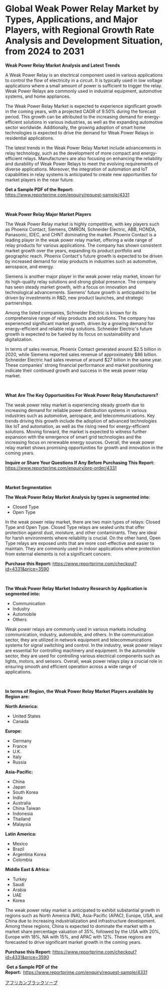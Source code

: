 <p><h1>Global Weak Power Relay Market by Types, Applications, and Major Players, with Regional Growth Rate Analysis and Development Situation, from 2024 to 2031</h1></p><p><strong>Weak Power Relay Market Analysis and Latest Trends</strong></p>
<p><p>A Weak Power Relay is an electrical component used in various applications to control the flow of electricity in a circuit. It is typically used in low voltage applications where a small amount of power is sufficient to trigger the relay. Weak Power Relays are commonly used in industrial equipment, automotive systems, and home appliances.</p><p>The Weak Power Relay Market is expected to experience significant growth in the coming years, with a projected CAGR of 9.50% during the forecast period. This growth can be attributed to the increasing demand for energy-efficient solutions in various industries, as well as the expanding automotive sector worldwide. Additionally, the growing adoption of smart home technologies is expected to drive the demand for Weak Power Relays in residential applications.</p><p>The latest trends in the Weak Power Relay Market include advancements in relay technology, such as the development of more compact and energy-efficient relays. Manufacturers are also focusing on enhancing the reliability and durability of Weak Power Relays to meet the evolving requirements of diverse applications. Moreover, the integration of automation and IoT capabilities in relay systems is anticipated to create new opportunities for market players in the near future.</p></p>
<p><strong>Get a Sample PDF of the Report:&nbsp;</strong> <a href="https://www.reportprime.com/enquiry/request-sample/4331">https://www.reportprime.com/enquiry/request-sample/4331</a></p>
<p>&nbsp;</p>
<p><strong>Weak Power Relay Major Market Players</strong></p>
<p><p>The Weak Power Relay market is highly competitive, with key players such as Phoenix Contact, Siemens, OMRON, Schneider Electric, ABB, HONDA, Panasonic, IDEC, and CHNT dominating the market. Phoenix Contact is a leading player in the weak power relay market, offering a wide range of relay products for various applications. The company has shown consistent market growth over the years, expanding its product portfolio and geographic reach. Phoenix Contact's future growth is expected to be driven by increased demand for relay products in industries such as automotive, aerospace, and energy.</p><p>Siemens is another major player in the weak power relay market, known for its high-quality relay solutions and strong global presence. The company has seen steady market growth, with a focus on innovation and technological advancements. Siemens' future growth is anticipated to be driven by investments in R&D, new product launches, and strategic partnerships.</p><p>Among the listed companies, Schneider Electric is known for its comprehensive range of relay products and solutions. The company has experienced significant market growth, driven by a growing demand for energy-efficient and reliable relay solutions. Schneider Electric's future growth is expected to be fueled by its focus on sustainability and digitalization.</p><p>In terms of sales revenue, Phoenix Contact generated around $2.5 billion in 2020, while Siemens reported sales revenue of approximately $86 billion. Schneider Electric had sales revenue of around $27 billion in the same year. These companies' strong financial performance and market positioning indicate their continued growth and success in the weak power relay market.</p></p>
<p>&nbsp;</p>
<p><strong>What Are The Key Opportunities For Weak Power Relay Manufacturers?</strong></p>
<p><p>The weak power relay market is experiencing steady growth due to increasing demand for reliable power distribution systems in various industries such as automotive, aerospace, and telecommunications. Key trends driving this growth include the adoption of advanced technologies like IoT and automation, as well as the rising need for energy-efficient solutions. Moving forward, the market is expected to witness further expansion with the emergence of smart grid technologies and the increasing focus on renewable energy sources. Overall, the weak power relay market shows promising opportunities for growth and innovation in the coming years.</p></p>
<p><strong>Inquire or Share Your Questions If Any Before Purchasing This Report:</strong> <a href="https://www.reportprime.com/enquiry/pre-order/4331">https://www.reportprime.com/enquiry/pre-order/4331</a></p>
<p>&nbsp;</p>
<p><strong>Market Segmentation</strong></p>
<p><strong>The Weak Power Relay Market Analysis by types is segmented into:</strong></p>
<p><ul><li>Closed Type</li><li>Open Type</li></ul></p>
<p><p>In the weak power relay market, there are two main types of relays: Closed Type and Open Type. Closed Type relays are sealed units that offer protection against dust, moisture, and other contaminants. They are ideal for harsh environments where reliability is crucial. On the other hand, Open Type relays are exposed units that are more cost-effective and easier to maintain. They are commonly used in indoor applications where protection from external elements is not a significant concern.</p></p>
<p><strong>Purchase this Report:&nbsp;</strong><a href="https://www.reportprime.com/checkout?id=4331&price=3590">https://www.reportprime.com/checkout?id=4331&price=3590</a></p>
<p>&nbsp;</p>
<p><strong>The Weak Power Relay Market Industry Research by Application is segmented into:</strong></p>
<p><ul><li>Communication</li><li>Industry</li><li>Automobile</li><li>Others</li></ul></p>
<p><p>Weak power relays are commonly used in various markets including communication, industry, automobile, and others. In the communication sector, they are utilized in network equipment and telecommunications systems for signal switching and control. In the industry, weak power relays are essential for controlling machinery and equipment. In the automobile sector, they are used for controlling various electrical components such as lights, motors, and sensors. Overall, weak power relays play a crucial role in ensuring smooth and efficient operation across a wide range of applications.</p></p>
<p>&nbsp;</p>
<p><strong>In terms of Region, the Weak Power Relay Market Players available by Region are:</strong></p>
<p>
    <p> <strong> North America: </strong>
        <ul>
            <li>United States</li>
            <li>Canada</li>
        </ul>
        </p> 
    <p> <strong> Europe: </strong>
        <ul>
            <li>Germany</li>
            <li>France</li>
            <li>U.K.</li>
            <li>Italy</li>
            <li>Russia</li>
        </ul>
        </p> 
    <p> <strong> Asia-Pacific: </strong>
        <ul>
            <li>China</li>
            <li>Japan</li>
            <li>South Korea</li>
            <li>India</li>
            <li>Australia</li>
            <li>China Taiwan</li>
            <li>Indonesia</li>
            <li>Thailand</li>
            <li>Malaysia</li>
        </ul>
        </p> 
    <p> <strong> Latin America: </strong>
        <ul>
            <li>Mexico</li>
            <li>Brazil</li>
            <li>Argentina Korea</li>
            <li>Colombia</li>
        </ul>
        </p> 
    <p> <strong> Middle East & Africa: </strong>
        <ul>
            <li>Turkey</li>
            <li>Saudi</li>
            <li>Arabia</li>
            <li>UAE</li>
            <li>Korea</li>
        </ul>
    </p>
    </p>
<p><p>The weak power relay market is anticipated to exhibit substantial growth in regions such as North America (NA), Asia-Pacific (APAC), Europe, USA, and China due to increasing industrialization and infrastructure development. Among these regions, China is expected to dominate the market with a market share percentage valuation of 35%, followed by the USA with 20%, Europe with 18%, NA with 15%, and APAC with 12%. These regions are forecasted to drive significant market growth in the coming years.</p></p>
<p><strong>Purchase this Report: </strong><a href="https://www.reportprime.com/checkout?id=4331&price=3590">https://www.reportprime.com/checkout?id=4331&price=3590</a></p>
<p>&nbsp;<strong>Get a Sample PDF of the Report:&nbsp;&nbsp;</strong><a href="https://www.reportprime.com/enquiry/request-sample/4331">https://www.reportprime.com/enquiry/request-sample/4331</a></p>
<p><strong></strong></p>
<p><p><a href="https://github.com/Sophiaard2003/Market-Research-Report-List-1/blob/main/427873015124.md">アフリカンブラックソープ</a></p></p>